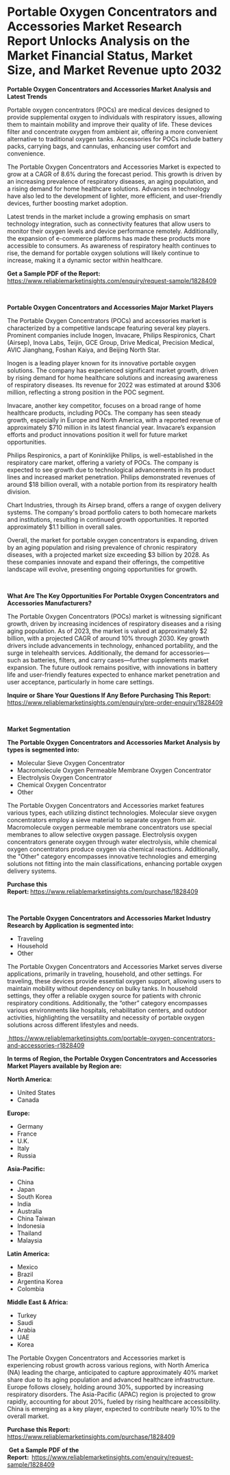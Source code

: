<p><h1>Portable Oxygen Concentrators and Accessories Market Research Report Unlocks Analysis on the Market Financial Status, Market Size, and Market Revenue upto 2032</h1></p><p><strong>Portable Oxygen Concentrators and Accessories Market Analysis and Latest Trends</strong></p>
<p><p>Portable oxygen concentrators (POCs) are medical devices designed to provide supplemental oxygen to individuals with respiratory issues, allowing them to maintain mobility and improve their quality of life. These devices filter and concentrate oxygen from ambient air, offering a more convenient alternative to traditional oxygen tanks. Accessories for POCs include battery packs, carrying bags, and cannulas, enhancing user comfort and convenience.</p><p>The Portable Oxygen Concentrators and Accessories Market is expected to grow at a CAGR of 8.6% during the forecast period. This growth is driven by an increasing prevalence of respiratory diseases, an aging population, and a rising demand for home healthcare solutions. Advances in technology have also led to the development of lighter, more efficient, and user-friendly devices, further boosting market adoption.</p><p>Latest trends in the market include a growing emphasis on smart technology integration, such as connectivity features that allow users to monitor their oxygen levels and device performance remotely. Additionally, the expansion of e-commerce platforms has made these products more accessible to consumers. As awareness of respiratory health continues to rise, the demand for portable oxygen solutions will likely continue to increase, making it a dynamic sector within healthcare.</p></p>
<p><strong>Get a Sample PDF of the Report:&nbsp;</strong> <a href="https://www.reliablemarketinsights.com/enquiry/request-sample/1828409?utm_campaign=3295&utm_medium=2&utm_source=Github&utm_content=ia&utm_term=14042025&utm_id=portable-oxygen-concentrators-and-accessories">https://www.reliablemarketinsights.com/enquiry/request-sample/1828409</a></p>
<p>&nbsp;</p>
<p><strong>Portable Oxygen Concentrators and Accessories Major Market Players</strong></p>
<p><p>The Portable Oxygen Concentrators (POCs) and accessories market is characterized by a competitive landscape featuring several key players. Prominent companies include Inogen, Invacare, Philips Respironics, Chart (Airsep), Inova Labs, Teijin, GCE Group, Drive Medical, Precision Medical, AVIC Jianghang, Foshan Kaiya, and Beijing North Star.</p><p>Inogen is a leading player known for its innovative portable oxygen solutions. The company has experienced significant market growth, driven by rising demand for home healthcare solutions and increasing awareness of respiratory diseases. Its revenue for 2022 was estimated at around $306 million, reflecting a strong position in the POC segment.</p><p>Invacare, another key competitor, focuses on a broad range of home healthcare products, including POCs. The company has seen steady growth, especially in Europe and North America, with a reported revenue of approximately $710 million in its latest financial year. Invacare’s expansion efforts and product innovations position it well for future market opportunities.</p><p>Philips Respironics, a part of Koninklijke Philips, is well-established in the respiratory care market, offering a variety of POCs. The company is expected to see growth due to technological advancements in its product lines and increased market penetration. Philips demonstrated revenues of around $18 billion overall, with a notable portion from its respiratory health division.</p><p>Chart Industries, through its Airsep brand, offers a range of oxygen delivery systems. The company's broad portfolio caters to both homecare markets and institutions, resulting in continued growth opportunities. It reported approximately $1.1 billion in overall sales.</p><p>Overall, the market for portable oxygen concentrators is expanding, driven by an aging population and rising prevalence of chronic respiratory diseases, with a projected market size exceeding $3 billion by 2028. As these companies innovate and expand their offerings, the competitive landscape will evolve, presenting ongoing opportunities for growth.</p></p>
<p>&nbsp;</p>
<p><strong>What Are The Key Opportunities For Portable Oxygen Concentrators and Accessories Manufacturers?</strong></p>
<p><p>The Portable Oxygen Concentrators (POCs) market is witnessing significant growth, driven by increasing incidences of respiratory diseases and a rising aging population. As of 2023, the market is valued at approximately $2 billion, with a projected CAGR of around 10% through 2030. Key growth drivers include advancements in technology, enhanced portability, and the surge in telehealth services. Additionally, the demand for accessories—such as batteries, filters, and carry cases—further supplements market expansion. The future outlook remains positive, with innovations in battery life and user-friendly features expected to enhance market penetration and user acceptance, particularly in home care settings.</p></p>
<p><strong>Inquire or Share Your Questions If Any Before Purchasing This Report:</strong> <a href="https://www.reliablemarketinsights.com/enquiry/pre-order-enquiry/1828409?utm_campaign=3295&utm_medium=2&utm_source=Github&utm_content=ia&utm_term=14042025&utm_id=portable-oxygen-concentrators-and-accessories">https://www.reliablemarketinsights.com/enquiry/pre-order-enquiry/1828409</a></p>
<p>&nbsp;</p>
<p><strong>Market Segmentation</strong></p>
<p><strong>The Portable Oxygen Concentrators and Accessories Market Analysis by types is segmented into:</strong></p>
<p><ul><li>Molecular Sieve Oxygen Concentrator</li><li>Macromolecule Oxygen Permeable Membrane Oxygen Concentrator</li><li>Electrolysis Oxygen Concentrator</li><li>Chemical Oxygen Concentrator</li><li>Other</li></ul></p>
<p><p>The Portable Oxygen Concentrators and Accessories market features various types, each utilizing distinct technologies. Molecular sieve oxygen concentrators employ a sieve material to separate oxygen from air. Macromolecule oxygen permeable membrane concentrators use special membranes to allow selective oxygen passage. Electrolysis oxygen concentrators generate oxygen through water electrolysis, while chemical oxygen concentrators produce oxygen via chemical reactions. Additionally, the "Other" category encompasses innovative technologies and emerging solutions not fitting into the main classifications, enhancing portable oxygen delivery systems.</p></p>
<p><strong>Purchase this Report:&nbsp;</strong><a href="https://www.reliablemarketinsights.com/purchase/1828409?utm_campaign=3295&utm_medium=2&utm_source=Github&utm_content=ia&utm_term=14042025&utm_id=portable-oxygen-concentrators-and-accessories">https://www.reliablemarketinsights.com/purchase/1828409</a></p>
<p>&nbsp;</p>
<p><strong>The Portable Oxygen Concentrators and Accessories Market Industry Research by Application is segmented into:</strong></p>
<p><ul><li>Traveling</li><li>Household</li><li>Other</li></ul></p>
<p><p>The Portable Oxygen Concentrators and Accessories Market serves diverse applications, primarily in traveling, household, and other settings. For traveling, these devices provide essential oxygen support, allowing users to maintain mobility without dependency on bulky tanks. In household settings, they offer a reliable oxygen source for patients with chronic respiratory conditions. Additionally, the “other” category encompasses various environments like hospitals, rehabilitation centers, and outdoor activities, highlighting the versatility and necessity of portable oxygen solutions across different lifestyles and needs.</p></p>
<p><a href="https://www.reliablemarketinsights.com/portable-oxygen-concentrators-and-accessories-r1828409?utm_campaign=3295&utm_medium=2&utm_source=Github&utm_content=ia&utm_term=14042025&utm_id=portable-oxygen-concentrators-and-accessories">&nbsp;https://www.reliablemarketinsights.com/portable-oxygen-concentrators-and-accessories-r1828409</a></p>
<p><strong>In terms of Region, the Portable Oxygen Concentrators and Accessories Market Players available by Region are:</strong></p>
<p>
    <p> <strong> North America: </strong>
        <ul>
            <li>United States</li>
            <li>Canada</li>
        </ul>
        </p> 
    <p> <strong> Europe: </strong>
        <ul>
            <li>Germany</li>
            <li>France</li>
            <li>U.K.</li>
            <li>Italy</li>
            <li>Russia</li>
        </ul>
        </p> 
    <p> <strong> Asia-Pacific: </strong>
        <ul>
            <li>China</li>
            <li>Japan</li>
            <li>South Korea</li>
            <li>India</li>
            <li>Australia</li>
            <li>China Taiwan</li>
            <li>Indonesia</li>
            <li>Thailand</li>
            <li>Malaysia</li>
        </ul>
        </p> 
    <p> <strong> Latin America: </strong>
        <ul>
            <li>Mexico</li>
            <li>Brazil</li>
            <li>Argentina Korea</li>
            <li>Colombia</li>
        </ul>
        </p> 
    <p> <strong> Middle East & Africa: </strong>
        <ul>
            <li>Turkey</li>
            <li>Saudi</li>
            <li>Arabia</li>
            <li>UAE</li>
            <li>Korea</li>
        </ul>
    </p>
    </p>
<p><p>The Portable Oxygen Concentrators and Accessories market is experiencing robust growth across various regions, with North America (NA) leading the charge, anticipated to capture approximately 40% market share due to its aging population and advanced healthcare infrastructure. Europe follows closely, holding around 30%, supported by increasing respiratory disorders. The Asia-Pacific (APAC) region is projected to grow rapidly, accounting for about 20%, fueled by rising healthcare accessibility. China is emerging as a key player, expected to contribute nearly 10% to the overall market.</p></p>
<p><strong>Purchase this Report: </strong><a href="https://www.reliablemarketinsights.com/purchase/1828409?utm_campaign=3295&utm_medium=2&utm_source=Github&utm_content=ia&utm_term=14042025&utm_id=portable-oxygen-concentrators-and-accessories">https://www.reliablemarketinsights.com/purchase/1828409</a></p>
<p>&nbsp;<strong>Get a Sample PDF of the Report:&nbsp;&nbsp;</strong><a href="https://www.reliablemarketinsights.com/enquiry/request-sample/1828409?utm_campaign=3295&utm_medium=2&utm_source=Github&utm_content=ia&utm_term=14042025&utm_id=portable-oxygen-concentrators-and-accessories">https://www.reliablemarketinsights.com/enquiry/request-sample/1828409</a></p>
<p><strong></strong></p>
<p><p></p><p></p><p></p></p>